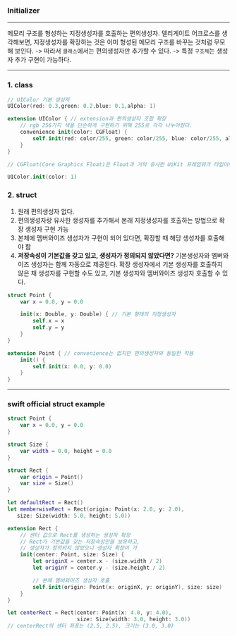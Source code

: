 ### Initializer
---
메모리 구조를 형성하는 지정생성자를 호출하는 편의생성자.
델리게이트 어크로스를 생각해보면, 지정생성자를 확장하는 것은
이미 형성된 메모리 구조를 바꾸는 것처럼 무모해 보인다.
-> 따라서 `클래스`에서는 편의생성자만 추가할 수 있다.
-> 특정 `구조체`는 생성자 추가 구현이 가능하다.

---
### 1. class

```swift
// UIColor 기본 생성자
UIColor(red: 0.3,green: 0.2,blue: 0.1,alpha: 1)

extension UIColor { // extension과 편의생성자 조합 확장
    // rgb 256가지 색을 단순하게 구현하기 위해 255로 각각 나누어줬다.
    convenience init(color: CGFloat) {
        self.init(red: color/255, green: color/255, blue: color/255, alpha: 1)
    }
}

// CGFloat(Core Graphics Float)은 Float과 거의 유사한 UiKit 프레임워크 타입이다.

UIColor.init(color: 1)
```

### 2. struct
1. 원래 편의생성자 없다.
2. 편의생성자랑 유사한 생성자를 추가해서 본래 지정생성자를 호출하는 방법으로 확장 생성자 구현 가능
3. 본체에 멤버와이즈 생성자가 구현이 되어 있다면, 확장할 때 해당 생성자를 호출해야 함 
4. **저장속성이 기본값을 갖고 있고, 생성자가 정의되지 않았다면?**
기본생성자와 멤버와이즈 생성자는 함께 자동으로 제공된다.
확장 생성자에서 기본 생성자를 호출하지 않은 채 생성자를 구현할 수도 있고,
기본 생성자와 멤버와이즈 생성자 호출할 수 있다.

```swift
struct Point {
    var x = 0.0, y = 0.0

    init(x: Double, y: Double) { // 기본 형태의 지정생성자
        self.x = x
        self.y = y
    }
}

extension Point { // convenience는 없지만 편의생성자와 동일한 작용
    init() {
        self.init(x: 0.0, y: 0.0)
    }
}
```
---
### swift official struct example

```swift
struct Point {
    var x = 0.0, y = 0.0
}

struct Size {
    var width = 0.0, height = 0.0
}

struct Rect {
    var origin = Point()
    var size = Size()
}

let defaultRect = Rect()
let memberwiseRect = Rect(origin: Point(x: 2.0, y: 2.0),
   size: Size(width: 5.0, height: 5.0))

extension Rect {
    // 센터 값으로 Rect를 생성하는 생성자 확장
    // Rect가 기본값을 갖는 저장속성만을 보유하고,
    // 생성자가 정의되지 않았으니 생성자 확장이 가
    init(center: Point, size: Size) {
        let originX = center.x - (size.width / 2)
        let originY = center.y - (size.height / 2)

        // 본체 멤버와이즈 생성자 호출
        self.init(origin: Point(x: originX, y: originY), size: size)
    }
}

let centerRect = Rect(center: Point(x: 4.0, y: 4.0),
                      size: Size(width: 3.0, height: 3.0))
// centerRect의 센터 좌표는 (2.5, 2.5), 크기는 (3.0, 3.0)
```